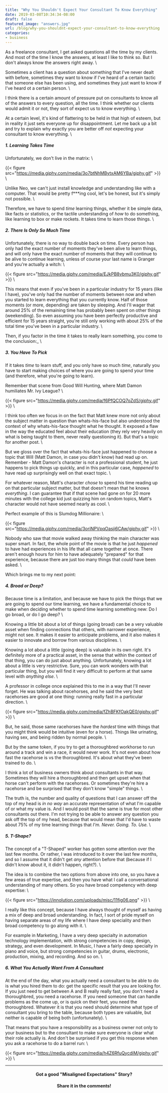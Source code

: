 ```yaml
---
title: "Why You Shouldn't Expect Your Consultant To Know Everything"
date: 2019-03-08T10:34:34-08:00
draft: false
featured_image: "answers.jpg"
url: /blog/why-you-shouldnt-expect-your-consultant-to-know-everything
categories:
- business
---
```


As a freelance consultant, I get asked questions all the time by my clients. And most of the time I know the answers, at 
least I like to think so. But I don't always know the answers right away. \

Sometimes a client has a question about something that I've never dealt with before, sometimes they want to know if I've
heard of a certain tactic that someone else has been using, and sometimes they just want to know if I've heard ot a 
certain person. \

I think there is a certain amount of pressure put on consultants to know all of the answers to every question, all the 
time. I think whether our clients would admit it or not, they sort of expect us to know everything. \

At a certain level, it's kind of flattering to be held in that high of esteem, but in reality it just sets everyone up
for disappointment. Let me back up a bit and try to explain why exactly you are better off _not_ expecting your 
consultant to know everything. \ 

##### 1. Learning Takes Time

Unfortunately, we don't live in the matrix: \

{{< figure src="https://media.giphy.com/media/3o7btNhMBytxAM6YBa/giphy.gif" >}} \

Unlike Neo, we can't just install knowledge and understanding like with a computer. That would be pretty f***ing cool,
let's be honest, but it's simply not possible. \

Therefore, we have to spend _time_ learning things, whether it be simple data, like facts or statistics, or the tactile
understanding of _how_ to do something, like learning to box or make rockets. It takes time to learn those things. \
 
##### 2. There Is Only So Much Time

Unfortunately, there is no way to double back on time. Every person has only had the exact number of moments they've
been alive to learn things, and will only have the exact number of moments that they will continue to be alive to 
continue learning, unless of course your last name is Granger and you're actually a witch: \

{{< figure src="https://media.giphy.com/media/EJkPB8vbmu3K0/giphy.gif" >}} \

This means that even if you've been in a particular industry for 15 years (like I have), you've only had the number of 
moments between now and when you started to learn everything that you currently know. Half of those moments (or more,
depending) are taken by sleeping. And I'll wager that around 25% of the remaining time has probably been spent on other
things (weekending). So even assuming you have been perfectly productive and efficient for 15 years straight, you're 
still only working with about 25% of the total time you've been in a particular industry. \

Then, if you factor in the time it takes to really learn something, you come to the conclusion:_ \

##### 3. You Have To Pick

If it takes _time_ to learn stuff, and you only have so much _time_, naturally you have to start making choices of where
you are going to spend your time (and therefore, what you're going to learn).

Remember that scene from Good Will Hunting, where Matt Damon humiliates Mr. Ivy League? \

{{< figure src="https://media.giphy.com/media/f6PfQCOQ7oZdS/giphy.gif" >}} \

I think too often we focus in on the fact that Matt knew more not only about the subject matter in question than 
whats-his-face but also understood the context of why whats-his-face thought what he thought. It exposed a flaw in the
way the educated feel about their education (they rely very heavily on what is being taught to them, never really 
questioning it). But that's a topic for another post. \

But we gloss over the fact that whats-his-face just happened to choose a topic that Will (Matt Damon, in case you didn't
know) had read up on. Remember - Matt Damon's character is not a professional student, he just happens to pick things up
quickly, and in this particular case, _happened_ to have read up surprisingly well on that exact topic. \

For whatever reason, Matt's character _chose_ to spend his time reading up on that particular subject matter, but that 
doesn't mean that he knows _everything_. I can guarantee that if that scene had gone on for 20 more minutes with the 
college kid just quizzing him on random topics, Matt's character would not have seemed nearly as cool. \

Perfect example of this is Slumdog Millionaire: \

{{< figure src="https://media.giphy.com/media/3oriNPVpqOasji6CAw/giphy.gif" >}} \

Nobody who saw that movie walked away thinking the main character was super smart. In fact, the whole point of the movie
is that he just _happened_ to have had experiences in his life that all came together at once. There aren't enough
hours for him to have adequately "prepared" for that experience, because there are just too many things that _could_ have
been asked. \

Which brings me to my next point:

##### 4. Broad or Deep?

Because time is a limitation, and because we have to pick the things that we are going to spend our time learning, we 
have a fundamental choice to make when deciding whether to spend time learning something new: Do I go broad, or do I go
deep? \

Knowing a little bit about a lot of things (going broad) can be a very valuable asset when finding connections that 
others, with narrower experience, might not see. It makes it easier to anticipate problems, and it also makes it easier
to innovate and borrow from various disciplines. \

Knowing a lot about a little (going deep) is valuable in its own right. It's definitely more of a practical asset, in 
the sense that within the context of that thing, you can do just about anything. Unfortunately, knowing a lot about a 
little is very restrictive. Sure, you can work wonders with that particular thing, but you will find it very difficult
to perform at that same level with _anything else_. \

A professor in college once explained this to me in a way that I'll never forget. He was talking about racehorses, and
he said the very best racehorses are good at one thing: running really fast in a particular direction. \

{{< figure src="https://media.giphy.com/media/fZhBFKfOakQE0/giphy.gif" >}} \

But, he said, those same racehorses have the _hardest_ time with things that you might think would be intuitive (even 
for a horse). Things like urinating, having sex, and being ridden by normal people. \

But by the same token, if you try to get a thoroughbred workhorse to run around a track and win a race, it would never 
work. It's not even about how fast the racehorse is vs the thoroughbred. It's about what they've been trained to do. \

I think a lot of business owners think about consultants in that way. Sometimes they will hire a thoroughbred and then 
get upset when that horse can't perform with the racehorses. Or sometimes they're hire a racehorse and be surprised that 
they don't know "simple" things. \

The truth is, the number and quality of questions that I can answer off the top of my head is _in no way_ an accurate 
representation of what I'm capable of or what my value is. And I would posit that the same is true for most other 
consultants out there. I'm not trying to be able to answer any question you ask off the top of my head, because that
would mean that I'd have to waste about 75% of my time learning things that _I'm. Never. Going. To. Use._ \

##### 5. T-Shape?

The concept of a "T-Shaped" worker has gotten some attention over the last few months. Or rather, I was introduced to it
over the last few months, and so I assume that it didn't get _any_ attention before that (because if I didn't know about
it, it didn't happen, right?). \

The idea is to combine the two options from above into one, so you have a few areas of true expertise, and then you have 
what I call a conversational understanding of many others. So you have broad competency with deep expertise: \

{{< figure src="https://innolution.com/uploads/misc/11fig06.png" >}} \

I really like this concept, because I have always thought of myself as having a mix of deep and broad understanding. In 
fact, I sort of pride myself on having separate areas of my life where I have deep speciality and then broad competency
to go along with it. \

For example in Marketing, I have a very deep specialty in automation technology implementation, with strong competencies in copy,
design, strategy, and even development. In Music, I have a fairly deep specialty in piano and voice, but strong 
competencies in guitar, drums, electronic, production, mixing, and recording. And so on. \

##### 6. What You Actually Want From A Consultant

At the end of the day, what you actually need a consultant to be able to do is what you hired them to do: get the specific
result that you are looking for. If you just need to get between A and B really really fast, you don't need a thoroughbred,
you need a racehorse. If you need someone that can handle problems as the come up, or is quick on their feet, you need
the thoroughbred. Whatever it is that you need should determine what type of consultant you bring to the table, because
both types are valuable, but neither is capable of being both (unfortunately). \

That means that you have a responsibility as a business owner not only to your business but to the consultant to make
sure everyone is clear what their role actually is. And don't be surprised if you get this response when you ask a 
racehorse to do a barrel run: \

{{< figure src="https://media.giphy.com/media/h4Z6RfuQycdiM/giphy.gif" >}} \

---

<center>

#### Got a good "Misaligned Expectations" Story?

#### Share it in the comments!

</center>
